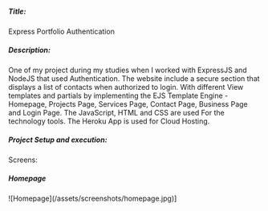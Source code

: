 <h5>Title:</h5> Express Portfolio Authentication

<h5>Description: </h5> 
One of my project during my studies when I worked with ExpressJS and NodeJS that used Authentication. The website include a secure section that displays a list of contacts when authorized to login. With different View templates and partials by implementing the EJS Template Engine - Homepage, Projects Page, Services Page, Contact Page, Business Page and Login Page. The JavaScript, HTML and CSS are used For the technology tools. The Heroku App is used for Cloud Hosting.

<h5>Project Setup and execution: </h5>


Screens:
<h5>Homepage </h5>
![Homepage](/assets/screenshots/homepage.jpg)]
